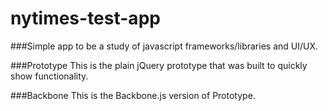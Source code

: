 nytimes-test-app
================

###Simple app to be a study of javascript frameworks/libraries and UI/UX. 

###Prototype
This is the plain jQuery prototype that was built to quickly show functionality.

###Backbone
This is the Backbone.js version of Prototype.
